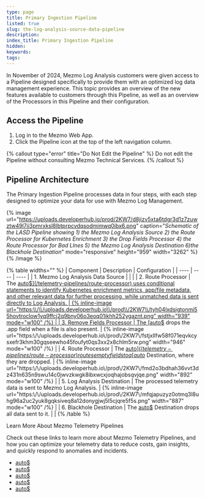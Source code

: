 ```yaml
---
type: page
title: Primary Ingestion Pipeline
listed: true
slug: the-log-analysis-source-data-pipeline
description: 
index_title: Primary Ingestion Pipeline
hidden: 
keywords: 
tags: 
---
```


In November of 2024, Mezmo Log Analysis customers were given access to a Pipeline designed specifically to provide them with an optimized log data management experience. This topic provides an overview of the new features available to customers through this Pipeline, as well as an overview of the Processors in this Pipeline and their configuration.

## Access the Pipeline

1. Log in to the Mezmo Web App. 
2. Click the Pipeline icon at the top of the left navigation column.

{% callout type="error" title="Do Not Edit the Pipeline" %}
Do not edit the Pipeline without consulting Mezmo Technical Services.
{% /callout %}

## Pipeline Architecture

The Primary Ingestion Pipeline processes data in four steps, with each step designed to optimize your data for use with Mezmo Log Management.

{% image url="https://uploads.developerhub.io/prod/2KW7/d8jizv5xta6tdgr3d1z7zuwztw49l7ii3pmrxksl8lbtprpcvdqsodmimwq0ibx6.png" caption="_Schematic of the LASD Pipeline showing 1) the Mezmo Log Analysis Source 2) the Route Processor for Kubernetes Enrichment 3) the Drop Fields Processor 4) the Route Processor for Bad LInes 5) the Mezmo Log Analysis Destination 6)the Blackhole Destination_" mode="responsive" height="959" width="3262" %}
{% /image %}

{% table widths="" %}
| Component | Description | Configuration | 
| ---- | ---- | ---- | 
| 1. Mezmo Log Analysis Data Source |  |  | 
| 2. Route Processor | The [auto$](/telemetry-pipelines/route-processor) uses conditional statements to identify Kubernetes enrichment metrics, app/file metadata, and other relevant data for further processing, while unmatched data is sent directly to Log Analysis. | {% inline-image url="https:\\/\\/uploads.developerhub.io\\/prod\\/2KW7\\/tyh04lxdsigtonmi55hovtroclow1yq9ffcj2q9bny06o3eoq01ikhh252ygaznt.png" width="939" mode="w100" /%} | 
| 3. Remove Fields Processor | The [auto$](/telemetry-pipelines/drop-fields-processor) drops the .app field when a file is also present. | {% inline-image url="https:\\/\\/uploads.developerhub.io\\/prod\\/2KW7\\/fstjxllfw58f071eqvkcysxefr3khm30gqseewho45foufyt0qs3xx2x8chlm5rw.png" width="946" mode="w100" /%} | 
| 4. Route Processor | The [auto$](/telemetry-pipelines/route-processor) routes empty fields to a [auto$](/telemetry-pipelines/blackhole-destination) Destination, where they are dropped. | {% inline-image url="https:\\/\\/uploads.developerhub.io\\/prod\\/2KW7\\/fmd2o3bdhah36vvt3dz431n635n9swu14c0jwvzkwgk8ibxwcxjoqhajobsqvjqe.png" width="892" mode="w100" /%} | 
| 5. Log Analysis Destination | The processed telemetry data is sent to Mezmo Log Analysis. | {% inline-image url="https:\\/\\/uploads.developerhub.io\\/prod\\/2KW7\\/mfqjapuzyz0otmq3l8uhg96a2uc2yuk8gqksiveq8a12donygjwj5l5cjqre5f5s.png" width="887" mode="w100" /%} | 
| 6. Blackhole Destination | The [auto$](/telemetry-pipelines/blackhole-destination) Destination drops all data sent to it. |  | 
{% /table %}

Learn More About Mezmo Telemetry Pipelines

Check out these links to learn more about Mezmo Telemetry Pipelines, and how you can optimize your telemetry data to reduce costs, gain insights, and quickly respond to anomalies and incidents. 

- [auto$](/telemetry-pipelines/getting-started-with-mezmo-telemetry-pipeline)
- [auto$](/telemetry-pipelines/about-mezmo-flow)
- [auto$](/telemetry-pipelines/supported-processors)
- [auto$](/telemetry-pipelines/in-stream-alerts)
- [auto$](/telemetry-pipelines/configure-responsive-pipelines)